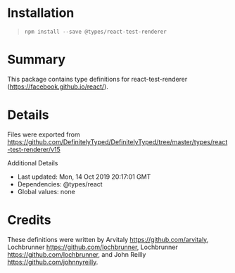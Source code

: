 # Installation
> `npm install --save @types/react-test-renderer`

# Summary
This package contains type definitions for react-test-renderer (https://facebook.github.io/react/).

# Details
Files were exported from https://github.com/DefinitelyTyped/DefinitelyTyped/tree/master/types/react-test-renderer/v15

Additional Details
 * Last updated: Mon, 14 Oct 2019 20:17:01 GMT
 * Dependencies: @types/react
 * Global values: none

# Credits
These definitions were written by Arvitaly <https://github.com/arvitaly>, Lochbrunner <https://github.com/lochbrunner>, Lochbrunner <https://github.com/lochbrunner>, and John Reilly <https://github.com/johnnyreilly>.
